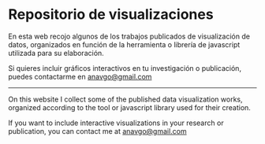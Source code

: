 # Repositorio de visualizaciones

En esta web recojo algunos de los trabajos publicados de visualización de datos, organizados en función de la herramienta o librería de javascript utilizada para su elaboración.

Si quieres incluir gráficos interactivos en tu investigación o publicación, puedes contactarme en anavgo@gmail.com

----------------------------------------

On this website I collect some of the published data visualization works, organized according to the tool or javascript library used for their creation.

If you want to include interactive visualizations in your research or publication, you can contact me at anavgo@gmail.com 